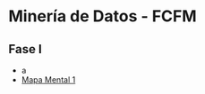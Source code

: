 # Minería de Datos - FCFM

## Fase I
* a
* [Mapa Mental 1](https://github.com/OrlandoC98/MineriaDeDatos_FCFM/blob/main/MapaMental_1_1728247.pdf)
